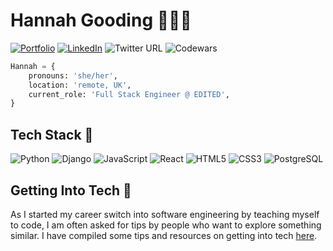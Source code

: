 # Hannah Gooding 👩‍💻💖

[![Portfolio](https://img.shields.io/badge/Portfolio-hannahgooding.dev-green)](https://www.hannahgooding.dev)
[![LinkedIn](https://img.shields.io/badge/LinkedIn-hannahwsgooding-yellow)](https://www.linkedin.com/in/hannahwsgooding/)
![Twitter URL](https://img.shields.io/twitter/url?label=Twitter&style=social&url=https%3A%2F%2Ftwitter.com%2Fhannahwsgooding)
![Codewars](https://www.codewars.com/users/hannahgooding/badges/micro)

```python
Hannah = {
    pronouns: 'she/her',
    location: 'remote, UK',
    current_role: 'Full Stack Engineer @ EDITED',
}
```

## Tech Stack 🥞

![Python](https://img.shields.io/badge/-Python-1572B6?style=flat&logo=python&logoColor=white&link=/)
![Django](https://img.shields.io/badge/-Django-1572B6?style=flat&logo=django&logoColor=white&link=/)
![JavaScript](https://img.shields.io/badge/-JavaScript-1572B6?style=flat&logo=javascript&logoColor=white&link=/)
![React](https://img.shields.io/badge/-React-1572B6?style=flat&logo=react&logoColor=white&link=/)
![HTML5](https://img.shields.io/badge/-HTML5-1572B6?style=flat&logo=html5&logoColor=white&link=/)
![CSS3](https://img.shields.io/badge/-CSS3-1572B6?style=flat&logo=css3&logoColor=white&link=/)
![PostgreSQL](https://img.shields.io/badge/-Postgres-1572B6?style=flat&logo=postgresql&logoColor=white&link=/)


## Getting Into Tech 🤖
As I started my career switch into software engineering by teaching myself to code, I am often asked for tips by people who want to explore something similar. I have compiled some tips and resources on getting into tech [here](https://github.com/hannahgooding/hannahgooding/blob/main/getting-into-tech.md).
